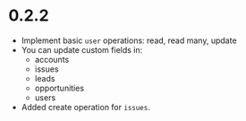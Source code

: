 # 0.2.2

- Implement basic `user` operations: read, read many, update
- You can update custom fields in:
  - accounts
  - issues
  - leads
  - opportunities
  - users
- Added create operation for `issues`.
